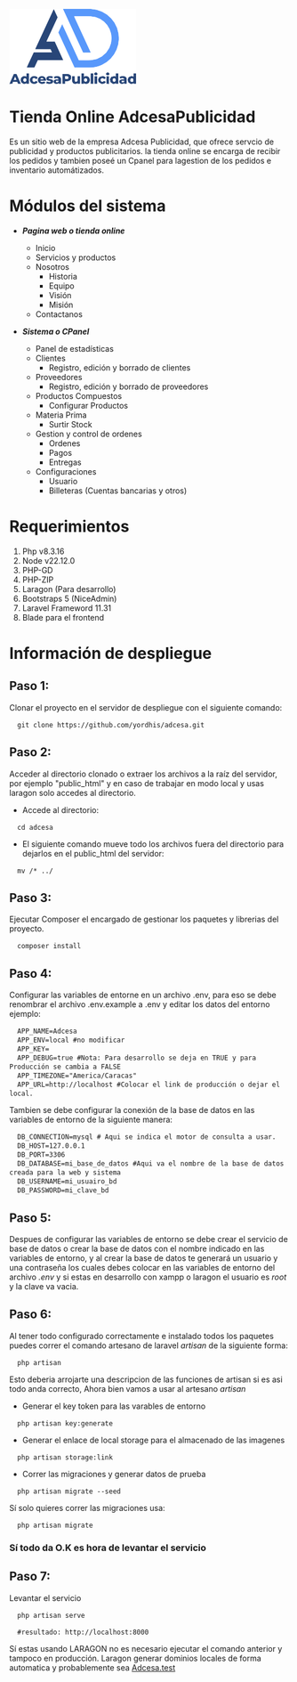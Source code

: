 ![Logo](public/src/images/logo.png)
# Tienda Online AdcesaPublicidad
Es un sitio web de la empresa Adcesa Publicidad, que ofrece servcio de publicidad y productos publicitarios.
la tienda online se encarga de recibir los pedidos y tambien poseé un Cpanel para lagestion de los pedidos e 
inventario automátizados.

# Módulos del sistema
- ***Pagina web o tienda online***
  - Inicio
  - Servicios y productos
  - Nosotros
    - Historia
    - Equipo
    - Visión
    - Misión
  - Contactanos

- ***Sistema o CPanel***
  - Panel de estadísticas
  - Clientes 
    - Registro, edición y borrado de clientes
  - Proveedores
    - Registro, edición y borrado de proveedores
  - Productos Compuestos
    - Configurar Productos
  - Materia Prima
    - Surtir Stock
  - Gestion y control de ordenes
    - Ordenes
    - Pagos
    - Entregas
  - Configuraciones
    - Usuario
    - Billeteras (Cuentas bancarias y otros)

# Requerimientos
1. Php v8.3.16
2. Node v22.12.0
3. PHP-GD
4. PHP-ZIP
5. Laragon (Para desarrollo) 
6. Bootstraps 5 (NiceAdmin)
7. Laravel Frameword 11.31
8. Blade para el frontend

# Información de despliegue
## Paso 1:
Clonar el proyecto en el servidor de despliegue con el siguiente comando:
~~~
  git clone https://github.com/yordhis/adcesa.git
~~~

## Paso 2:
Acceder al directorio clonado o extraer los archivos a la raíz del servidor, por ejemplo "public_html" y en
caso de trabajar en modo local y usas laragon solo accedes al directorio.
- Accede al directorio:
~~~
  cd adcesa
~~~

- El siguiente comando mueve todo los archivos fuera del directorio para dejarlos en el public_html del servidor:
~~~
  mv /* ../  
~~~

## Paso 3:
Ejecutar Composer el encargado de gestionar los paquetes y librerias del proyecto.
~~~
  composer install
~~~

## Paso 4:
Configurar las variables de entorne en un archivo .env, para eso se debe renombrar el archivo 
.env.example a .env y editar los datos del entorno ejemplo:
~~~
  APP_NAME=Adcesa 
  APP_ENV=local #no modificar
  APP_KEY=
  APP_DEBUG=true #Nota: Para desarrollo se deja en TRUE y para Producción se cambia a FALSE
  APP_TIMEZONE="America/Caracas"
  APP_URL=http://localhost #Colocar el link de producción o dejar el local.
~~~
Tambien se debe configurar la conexión de la base de datos en las variables de entorno de la siguiente manera:

~~~
  DB_CONNECTION=mysql # Aqui se indica el motor de consulta a usar.
  DB_HOST=127.0.0.1
  DB_PORT=3306
  DB_DATABASE=mi_base_de_datos #Aqui va el nombre de la base de datos creada para la web y sistema
  DB_USERNAME=mi_usuairo_bd
  DB_PASSWORD=mi_clave_bd
~~~

## Paso 5:
Despues de configurar las variables de entorno se debe crear el servicio de base de datos o crear la 
base de datos con el nombre indicado en las variables de entorno, y al crear la base de datos te generará 
un usuario y una contraseña los cuales debes colocar en las variables de entorno del archivo *.env* y si estas 
en desarrollo con xampp o laragon el usuario es *root* y la clave va vacia.

## Paso 6:
Al tener todo configurado correctamente e instalado todos los paquetes puedes correr el comando artesano de laravel *artisan*
de la siguiente forma:
~~~
  php artisan 
~~~

Esto deberia arrojarte una descripcion de las funciones de artisan si es asi todo anda correcto,
Ahora bien vamos a usar al artesano *artisan*
- Generar el key token para las varables de entorno
~~~ 
  php artisan key:generate
~~~ 
- Generar el enlace de local storage para el almacenado de las imagenes
~~~
  php artisan storage:link
~~~
- Correr las migraciones y generar datos de prueba
~~~
  php artisan migrate --seed
~~~
Sí solo quieres correr las migraciones usa:
~~~
  php artisan migrate 
~~~
### Sí todo da O.K es hora de levantar el servicio

## Paso 7:
Levantar el servicio
~~~
  php artisan serve
~~~
~~~
  #resultado: http://localhost:8000
~~~
Sí estas usando LARAGON no es necesario ejecutar el comando anterior y tampoco en producción. Laragon generar dominios locales de forma automatica y probablemente sea [Adcesa.test](adcesa.test)

